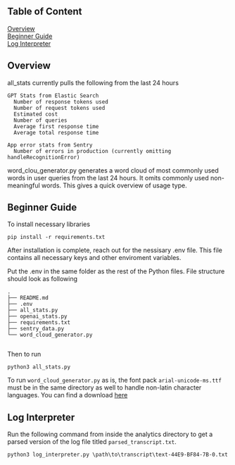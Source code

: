 ## Table of Content
[Overview](https://github.com/harmony-one/x/blob/main/voice/analytics/README.md#overview) \
[Beginner Guide](https://github.com/harmony-one/x/blob/main/voice/analytics/README.md#beginner-guide) \
[Log Interpreter](https://github.com/harmony-one/x/blob/main/voice/analytics/README.md#log-interpreter) 

## Overview
all_stats currently pulls the following from the last 24 hours
```
GPT Stats from Elastic Search
  Number of response tokens used
  Number of request tokens used
  Estimated cost
  Number of queries
  Average first response time
  Average total response time

App error stats from Sentry
  Number of errors in production (currently omitting handleRecognitionError)
```

word_clou_generator.py generates a word cloud of most commonly used words in user queries from the last 24 hours. It omits commonly used non-meaningful words. This gives a quick overview of usage type. 

## Beginner Guide
To install necessary libraries
```
pip install -r requirements.txt
```

After installation is complete, reach out for the nessisary .env file. This file contains all necessary keys and other enviroment variables. 

Put the .env in the same folder as the rest of the Python files. File structure should look as following
```
.
├── README.md
├── .env
├── all_stats.py
├── openai_stats.py
├── requirements.txt
├── sentry_data.py
└── word_cloud_generator.py
             
```

Then to run
```
python3 all_stats.py
```

To run `word_cloud_generator.py` as is, the font pack `arial-unicode-ms.ttf` must be in the same directory as well to handle non-latin character languages. You can find a download [here](https://www.download-free-fonts.com/details/88978/arial-unicode-ms)

## Log Interpreter
Run the following command from inside the analytics directory to get a parsed version of the log file titled `parsed_transcript.txt`.
```
python3 log_interpreter.py \path\to\transcript\text-44E9-BF84-7B-0.txt
```
